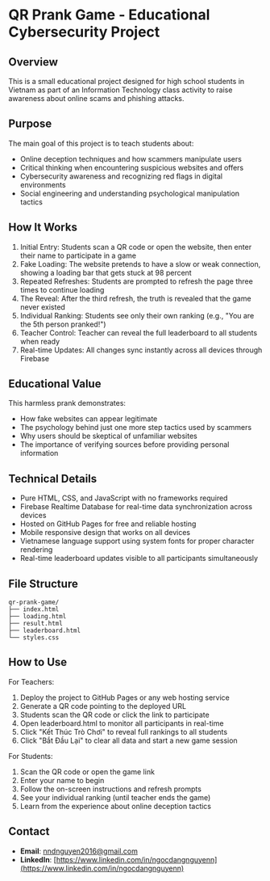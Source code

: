 # QR Prank Game - Educational Cybersecurity Project

## Overview
This is a small educational project designed for high school students in Vietnam as part of an Information Technology class activity to raise awareness about online scams and phishing attacks.

## Purpose
The main goal of this project is to teach students about:
- Online deception techniques and how scammers manipulate users
- Critical thinking when encountering suspicious websites and offers
- Cybersecurity awareness and recognizing red flags in digital environments
- Social engineering and understanding psychological manipulation tactics

## How It Works
1. Initial Entry: Students scan a QR code or open the website, then enter their name to participate in a game
2. Fake Loading: The website pretends to have a slow or weak connection, showing a loading bar that gets stuck at 98 percent
3. Repeated Refreshes: Students are prompted to refresh the page three times to continue loading
4. The Reveal: After the third refresh, the truth is revealed that the game never existed
5. Individual Ranking: Students see only their own ranking (e.g., "You are the 5th person pranked!")
6. Teacher Control: Teacher can reveal the full leaderboard to all students when ready
7. Real-time Updates: All changes sync instantly across all devices through Firebase

## Educational Value
This harmless prank demonstrates:
- How fake websites can appear legitimate
- The psychology behind just one more step tactics used by scammers
- Why users should be skeptical of unfamiliar websites
- The importance of verifying sources before providing personal information

## Technical Details
- Pure HTML, CSS, and JavaScript with no frameworks required
- Firebase Realtime Database for real-time data synchronization across devices
- Hosted on GitHub Pages for free and reliable hosting
- Mobile responsive design that works on all devices
- Vietnamese language support using system fonts for proper character rendering
- Real-time leaderboard updates visible to all participants simultaneously

## File Structure
```
qr-prank-game/
├── index.html
├── loading.html
├── result.html
├── leaderboard.html
└── styles.css
```

## How to Use

For Teachers:
1. Deploy the project to GitHub Pages or any web hosting service
2. Generate a QR code pointing to the deployed URL
3. Students scan the QR code or click the link to participate
4. Open leaderboard.html to monitor all participants in real-time
5. Click "Kết Thúc Trò Chơi" to reveal full rankings to all students
6. Click "Bắt Đầu Lại" to clear all data and start a new game session

For Students:
1. Scan the QR code or open the game link
2. Enter your name to begin
3. Follow the on-screen instructions and refresh prompts
4. See your individual ranking (until teacher ends the game)
5. Learn from the experience about online deception tactics

## Contact
- **Email**: [nndnguyen2016@gmail.com](mailto:nndnguyen2016@gmail.com)
- **LinkedIn**: [https://www.linkedin.com/in/ngocdangnguyenn](https://www.linkedin.com/in/ngocdangnguyenn)